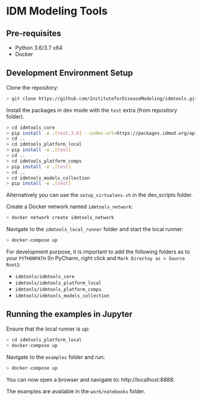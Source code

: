 # IDM Modeling Tools

## Pre-requisites
- Python 3.6/3.7 x64
- Docker

## Development Environment Setup

Clone the repository:
```bash
> git clone https://github.com/InstituteforDiseaseModeling/idmtools.git
```

Install the packages in dev mode with the `test` extra (from repository folder).
```bash
> cd idmtools_core
> pip install -e .[test,3.6] --index-url=https://packages.idmod.org/api/pypi/pypi-production/simple
> cd ..
> cd idmtools_platform_local
> pip install -e .[test]
> cd ..
> cd idmtools_platform_comps
> pip install -e .[test]
> cd ..
> cd idmtools_models_collection
> pip install -e .[test]
```

Alternatively you can use the `setup_virtualenv.sh` in the dev_scripts folder.

Create a Docker network named `idmtools_network`:
```bash
> docker network create idmtools_network
```

Navigate to the `idmtools_local_runner` folder and start the local runner:
```bash
> docker-compose up
```

For development purpose, it is important to add the following folders as to your `PYTHONPATH` (In PyCharm, right click and `Mark Directoy as > Source Root`):
- `idmtools/idmtools_core`
- `idmtools/idmtools_platform_local`
- `idmtools/idmtools_platform_comps`
- `idmtools/idmtools_models_collection`

## Running the examples in Jupyter
Ensure that the local runner is up:
```bash
> cd idmtools_platform_local
> docker-compose up
```

Navigate to the `examples` folder and run:
```bash
> docker-compose up
```

You can now open a browser and navigate to: http://localhost:8888.

The examples are available in the `work/notebooks` folder.
